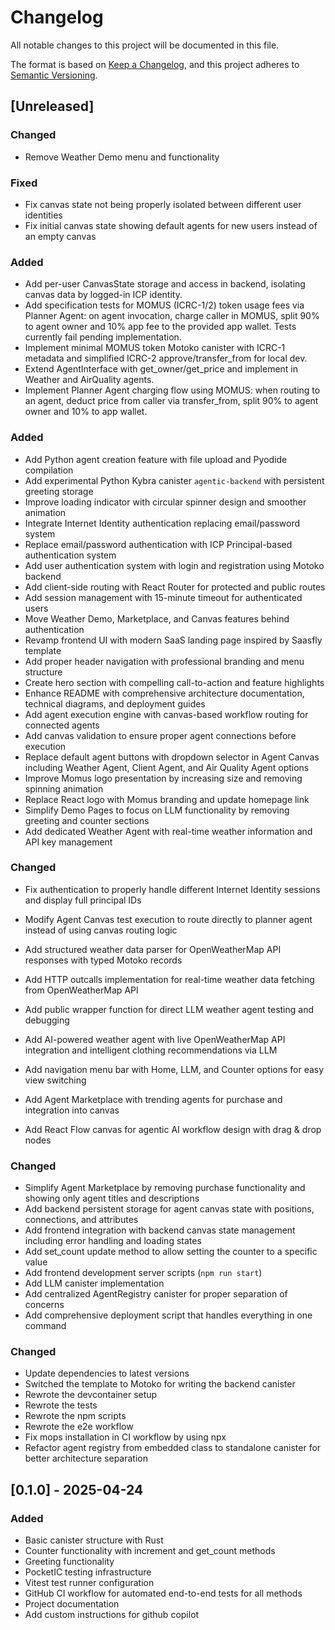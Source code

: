 # Changelog

All notable changes to this project will be documented in this file.

The format is based on [Keep a Changelog](https://keepachangelog.com/en/1.0.0/),
and this project adheres to [Semantic Versioning](https://semver.org/spec/v2.0.0.html).

## [Unreleased]

### Changed

- Remove Weather Demo menu and functionality

### Fixed

- Fix canvas state not being properly isolated between different user identities
- Fix initial canvas state showing default agents for new users instead of an empty canvas

### Added

- Add per-user CanvasState storage and access in backend, isolating canvas data by logged-in ICP identity.
- Add specification tests for MOMUS (ICRC-1/2) token usage fees via Planner Agent: on agent invocation, charge caller in MOMUS, split 90% to agent owner and 10% app fee to the provided app wallet. Tests currently fail pending implementation.
- Implement minimal MOMUS token Motoko canister with ICRC-1 metadata and simplified ICRC-2 approve/transfer_from for local dev.
- Extend AgentInterface with get_owner/get_price and implement in Weather and AirQuality agents.
- Implement Planner Agent charging flow using MOMUS: when routing to an agent, deduct price from caller via transfer_from, split 90% to agent owner and 10% to app wallet.

### Added

- Add Python agent creation feature with file upload and Pyodide compilation
- Add experimental Python Kybra canister `agentic-backend` with persistent greeting storage
- Improve loading indicator with circular spinner design and smoother animation
- Integrate Internet Identity authentication replacing email/password system
- Replace email/password authentication with ICP Principal-based authentication system
- Add user authentication system with login and registration using Motoko backend
- Add client-side routing with React Router for protected and public routes
- Add session management with 15-minute timeout for authenticated users
- Move Weather Demo, Marketplace, and Canvas features behind authentication
- Revamp frontend UI with modern SaaS landing page inspired by Saasfly template
- Add proper header navigation with professional branding and menu structure
- Create hero section with compelling call-to-action and feature highlights
- Enhance README with comprehensive architecture documentation, technical diagrams, and deployment guides
- Add agent execution engine with canvas-based workflow routing for connected agents
- Add canvas validation to ensure proper agent connections before execution
- Replace default agent buttons with dropdown selector in Agent Canvas including Weather Agent, Client Agent, and Air Quality Agent options
- Improve Momus logo presentation by increasing size and removing spinning animation
- Replace React logo with Momus branding and update homepage link
- Simplify Demo Pages to focus on LLM functionality by removing greeting and counter sections
- Add dedicated Weather Agent with real-time weather information and API key management

### Changed

- Fix authentication to properly handle different Internet Identity sessions and display full principal IDs
- Modify Agent Canvas test execution to route directly to planner agent instead of using canvas routing logic

- Add structured weather data parser for OpenWeatherMap API responses with typed Motoko records
- Add HTTP outcalls implementation for real-time weather data fetching from OpenWeatherMap API
- Add public wrapper function for direct LLM weather agent testing and debugging
- Add AI-powered weather agent with live OpenWeatherMap API integration and intelligent clothing recommendations via LLM
- Add navigation menu bar with Home, LLM, and Counter options for easy view switching
- Add Agent Marketplace with trending agents for purchase and integration into canvas
- Add React Flow canvas for agentic AI workflow design with drag & drop nodes

### Changed

- Simplify Agent Marketplace by removing purchase functionality and showing only agent titles and descriptions
- Add backend persistent storage for agent canvas state with positions, connections, and attributes
- Add frontend integration with backend canvas state management including error handling and loading states
- Add set_count update method to allow setting the counter to a specific value
- Add frontend development server scripts (`npm run start`)
- Add LLM canister implementation
- Add centralized AgentRegistry canister for proper separation of concerns
- Add comprehensive deployment script that handles everything in one command

### Changed

- Update dependencies to latest versions
- Switched the template to Motoko for writing the backend canister
- Rewrote the devcontainer setup
- Rewrote the tests
- Rewrote the npm scripts
- Rewrote the e2e workflow
- Fix mops installation in CI workflow by using npx
- Refactor agent registry from embedded class to standalone canister for better architecture separation

## [0.1.0] - 2025-04-24

### Added

- Basic canister structure with Rust
- Counter functionality with increment and get_count methods
- Greeting functionality
- PocketIC testing infrastructure
- Vitest test runner configuration
- GitHub CI workflow for automated end-to-end tests for all methods
- Project documentation
- Add custom instructions for github copilot
